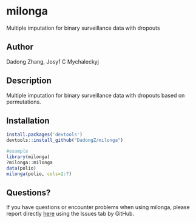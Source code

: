 # milonga
Multiple imputation for binary surveillance data with dropouts

## Author
Dadong Zhang, Josyf C Mychaleckyj

## Description
Multiple imputation for binary surveillance data with dropouts based on permutations.

## Installation
```r
install.packages('devtools')
devtools::install_github("DadongZ/milonga")

#example
library(milonga)
?milonga::milonga
data(polio)
milonga(polio, cols=2:7)
```

## Questions?
If you have questions or encounter problems when using milonga, please report directly [here](https://github.com/DadongZ/milonga/issues) using the Issues tab by GitHub.
